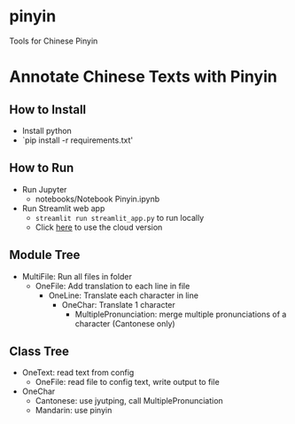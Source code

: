 # pinyin
Tools for Chinese Pinyin

# Annotate Chinese Texts with Pinyin

## How to Install
- Install python
- `pip install -r requirements.txt'

## How to Run
- Run Jupyter
    - notebooks/Notebook Pinyin.ipynb
- Run Streamlit web app
    - `streamlit run streamlit_app.py` to run locally
    - Click [here](http://pinyin.streamlit.app) to use the cloud version

## Module Tree
- MultiFile: Run all files in folder
    - OneFile: Add translation to each line in file
        - OneLine: Translate each character in line
            - OneChar: Translate 1 character
                - MultiplePronunciation: merge multiple pronunciations of a character (Cantonese only)

## Class Tree
- OneText: read text from config
    - OneFile: read file to config text, write output to file
- OneChar
    - Cantonese: use jyutping, call MultiplePronunciation
    - Mandarin: use pinyin
